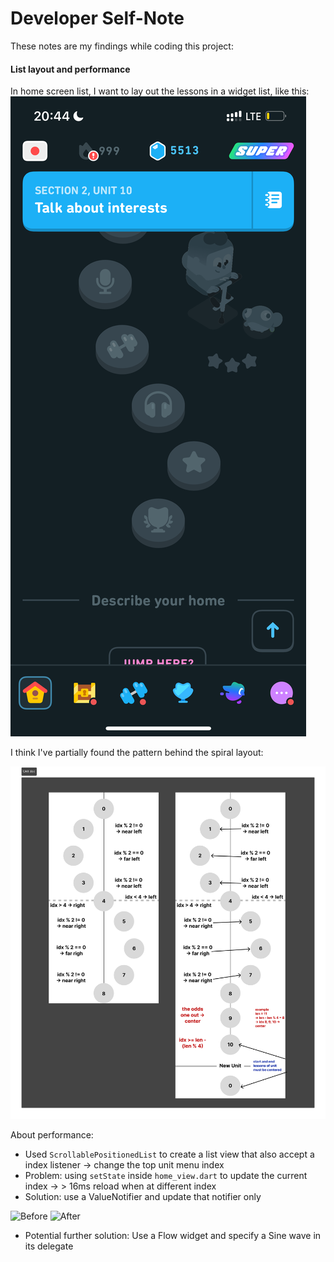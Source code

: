 # Developer Self-Note

These notes are my findings while coding this project:

#### List layout and performance

In home screen list, I want to lay out the lessons in a widget list, like this:
![Duolingo home layout](home_layout.PNG)

I think I've partially found the pattern behind the spiral layout:

![alt text](unit_math.png)

About performance:

- Used `ScrollablePositionedList` to create a list view that also accept a index listener -> change the top unit menu index
- Problem: using `setState` inside `home_view.dart` to update the current index -> > 16ms reload when at different index
- Solution: use a ValueNotifier and update that notifier only

![Before](image.png)
![After](image-1.png)

- Potential further solution: Use a Flow widget and specify a Sine wave in its delegate
